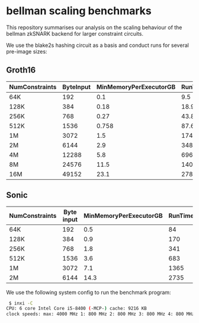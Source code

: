 # bellman scaling benchmarks

This repository summarises our analysis on the scaling behaviour of the bellman zkSNARK backend for larger constraint circuits.

We use the blake2s hashing circuit as a basis and conduct runs for several pre-image sizes:

## Groth16

| NumConstraints 	| ByteInput 	| MinMemoryPerExecutorGB 	| RunTimeParamGenSec 	| RunTimeProverSec 	| ParameterMB 	|
|----------------	|------------	|------------------------	|--------------------	|------------------	|-------------	|
| 64K            	| 192        	| 0.1                    	| 9.5                	| 0.46             	| 32          	|
| 128K           	| 384        	| 0.18                   	| 18.95              	| 0.83             	| 63          	|
| 256K           	| 768        	| 0.27                   	| 43.8               	| 2.6              	| 150         	|
| 512K           	| 1536       	| 0.758                  	| 87.6               	| 5.3              	| 300         	|
| 1M             	| 3072       	| 1.5                    	| 174.5              	| 10.57            	| 601         	|
| 2M             	| 6144       	| 2.9                    	| 348.7              	| 20               	| 1200        	|
| 4M             	| 12288      	| 5.8                    	| 696.3              	| 40.4             	| 2400        	|
| 8M             	| 24576      	| 11.5                   	| 1400.8             	| 82.43            	| 4700        	|
| 16M            	| 49152      	| 23.1                   	| 2789.5             	| 167.1            	| 9400        	|

## Sonic

| NumConstraints 	| Byte input 	| MinMemoryPerExecutorGB 	| RunTimeParamGenSec 	| RunTimeProverSec 	| RunTimeCreateAdvice 	| RunTimeGenAggregate5 	| RunTimeVerify1Proof 	| RunTimeVerify5Naive 	| RunTimeVerify5Aggregated 	|
|----------------	|------------	|------------------------	|--------------------	|------------------	|---------------------	|----------------------	|---------------------	|---------------------	|--------------------------	|
| 64K            	| 192        	| 0.5                    	| 84                 	| 4                	| 1.2                 	| 6.5                  	| 147ms               	| 525ms               	| 170ms                    	|
| 128K           	| 384        	| 0.9                    	| 170                	| 7.9              	| 2.4                 	| 12.5                 	| 277ms               	| 988ns               	| 303ms                    	|
| 256K           	| 768        	| 1.8                    	| 341                	| 14.8             	| 4.2                 	| 23.3                 	| 539ms               	| 1.98s               	| 563ms                    	|
| 512K           	| 1536       	| 3.6                    	| 683                	| 28.9             	| 8.2                 	| 42.8                 	| 1                   	| 3.9                 	| 1.1                      	|
| 1M             	| 3072       	| 7.1                    	| 1365               	| 57               	| 15.9                	| 83.6                 	| 2.1                 	| 7.8                 	| 2.1                      	|
| 2M             	| 6144       	| 14.3                   	| 2735               	| 112              	| 31                  	| 162                  	| 4.2                 	| 15.6                	| 4.2                      	|

We use the following system config to run the benchmark program:

```bash
 $ inxi -C
CPU: 6 core Intel Core i5-8400 (-MCP-) cache: 9216 KB
clock speeds: max: 4000 MHz 1: 800 MHz 2: 800 MHz 3: 800 MHz 4: 800 MHz 5: 800 MHz 6: 800 MHz
```